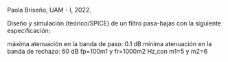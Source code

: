 Paola Briseño, UAM - I, 2022.

Diseño y simulación (teórico/SPICE) de un filtro pasa-bajas con la siguiente especificación:

máxima atenuación en la banda de paso: 0.1 dB
mínima atenuación en la banda de rechazo: 60 dB
fp=100m1 y fr=1000m2 Hz,con m1=5 y m2=6 
